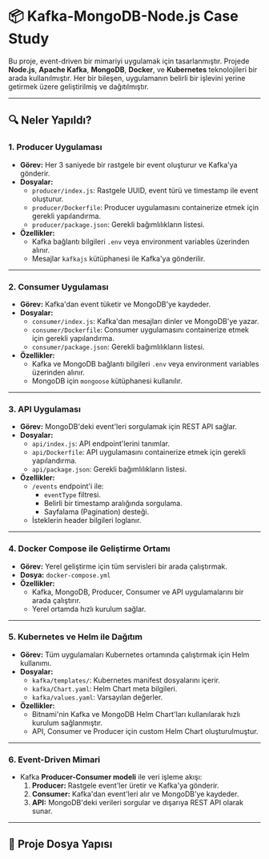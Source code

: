 # 📦 Kafka-MongoDB-Node.js Case Study

Bu proje, event-driven bir mimariyi uygulamak için tasarlanmıştır. Projede **Node.js**, **Apache Kafka**, **MongoDB**, **Docker**, ve **Kubernetes** teknolojileri bir arada kullanılmıştır. Her bir bileşen, uygulamanın belirli bir işlevini yerine getirmek üzere geliştirilmiş ve dağıtılmıştır.

---

## 🔍 Neler Yapıldı?

### 1. **Producer Uygulaması**
- **Görev:** Her 3 saniyede bir rastgele bir event oluşturur ve Kafka'ya gönderir.
- **Dosyalar:**
  - `producer/index.js`: Rastgele UUID, event türü ve timestamp ile event oluşturur.
  - `producer/Dockerfile`: Producer uygulamasını containerize etmek için gerekli yapılandırma.
  - `producer/package.json`: Gerekli bağımlılıkların listesi.
- **Özellikler:**
  - Kafka bağlantı bilgileri `.env` veya environment variables üzerinden alınır.
  - Mesajlar `kafkajs` kütüphanesi ile Kafka'ya gönderilir.

---

### 2. **Consumer Uygulaması**
- **Görev:** Kafka'dan event tüketir ve MongoDB'ye kaydeder.
- **Dosyalar:**
  - `consumer/index.js`: Kafka'dan mesajları dinler ve MongoDB'ye yazar.
  - `consumer/Dockerfile`: Consumer uygulamasını containerize etmek için gerekli yapılandırma.
  - `consumer/package.json`: Gerekli bağımlılıkların listesi.
- **Özellikler:**
  - Kafka ve MongoDB bağlantı bilgileri `.env` veya environment variables üzerinden alınır.
  - MongoDB için `mongoose` kütüphanesi kullanılır.

---

### 3. **API Uygulaması**
- **Görev:** MongoDB'deki event'leri sorgulamak için REST API sağlar.
- **Dosyalar:**
  - `api/index.js`: API endpoint'lerini tanımlar.
  - `api/Dockerfile`: API uygulamasını containerize etmek için gerekli yapılandırma.
  - `api/package.json`: Gerekli bağımlılıkların listesi.
- **Özellikler:**
  - `/events` endpoint'i ile:
    - `eventType` filtresi.
    - Belirli bir timestamp aralığında sorgulama.
    - Sayfalama (Pagination) desteği.
  - İsteklerin header bilgileri loglanır.

---

### 4. **Docker Compose ile Geliştirme Ortamı**
- **Görev:** Yerel geliştirme için tüm servisleri bir arada çalıştırmak.
- **Dosya:** `docker-compose.yml`
- **Özellikler:**
  - Kafka, MongoDB, Producer, Consumer ve API uygulamalarını bir arada çalıştırır.
  - Yerel ortamda hızlı kurulum sağlar.

---

### 5. **Kubernetes ve Helm ile Dağıtım**
- **Görev:** Tüm uygulamaları Kubernetes ortamında çalıştırmak için Helm kullanımı.
- **Dosyalar:**
  - `kafka/templates/`: Kubernetes manifest dosyalarını içerir.
  - `kafka/Chart.yaml`: Helm Chart meta bilgileri.
  - `kafka/values.yaml`: Varsayılan değerler.
- **Özellikler:**
  - Bitnami'nin Kafka ve MongoDB Helm Chart'ları kullanılarak hızlı kurulum sağlanmıştır.
  - API, Consumer ve Producer için custom Helm Chart oluşturulmuştur.

---

### 6. **Event-Driven Mimari**
- Kafka **Producer-Consumer modeli** ile veri işleme akışı:
  1. **Producer:** Rastgele event'ler üretir ve Kafka'ya gönderir.
  2. **Consumer:** Kafka'dan event'leri alır ve MongoDB'ye kaydeder.
  3. **API:** MongoDB'deki verileri sorgular ve dışarıya REST API olarak sunar.

---

## 📂 Proje Dosya Yapısı


